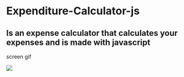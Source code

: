 ﻿# Expenditure-Calculator-js

<h2>Is an expense calculator that calculates your expenses and is made with javascript </h2>

screen gif

![](/gif/harcama.gif)

